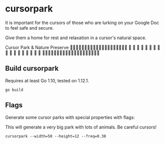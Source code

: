# cursorpark

It is important for the cursors of those who are lurking on your Google Doc to feel safe and secure.

Give them a home for rest and relaxation in a cursor's natural space.

Cursor Park & Nature Preserve
🌳🌳🌳🌳🌳🌳🌳🌳🌳🌳🌳🌳🌳🌳🌳🌳🌳🌳🌳🌳
🌳                🐝                  🌳
🌳                          🐌        🌳
🌳      🐖    🐁                      🌳
🌳                            🐘  🐌  🌳
🌳    🐝                              🌳
🌳🌳🌳🌳🌳🌳🌳🌳🌳🌳🌳🌳🌳🌳🌳🌳🌳🌳🌳🌳

## Build cursorpark

Requires at least Go 1.10, tested on 1.12.1.

```
go build
```

## Flags

Generate some cursor parks with special properties with flags:

This will generate a very big park with lots of animals. Be careful cursors!
```
cursorpark --width=50 --height=12 --freq=0.30
```
